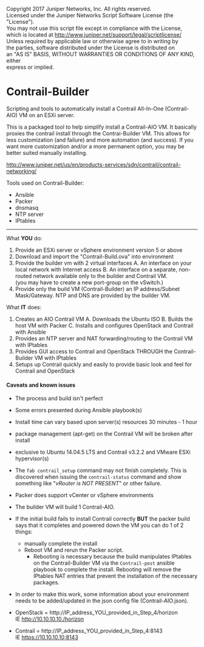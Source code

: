 Copyright 2017 Juniper Networks, Inc.  All rights reserved.                   
Licensed under the Juniper Networks Script Software License (the "License").  
You may not use this script file except in compliance with the License,       
which is located at                                                             http://www.juniper.net/support/legal/scriptlicense/                           
Unless required by applicable law or otherwise agree to in writing by         
the parties, software distributed under the License is distributed on        
an "AS IS" BASIS, WITHOUT WARRANTIES OR CONDITIONS OF ANY KIND, either        
express or implied.                                           

# Contrail-Builder
Scripting and tools to automatically install a Contrail All-In-One (Contrail-AIO)
VM on an ESXi server.

This is a packaged tool to help simplify install a Contrail-AIO VM.
It basically proxies the contrail install through the Contrai-Builder VM.  This
allows for less customization (and failure) and more automation (and success).
If you want more customization and/or a more permanent option, you may be
better suited manually installing.  

http://www.juniper.net/us/en/products-services/sdn/contrail/contrail-networking/

Tools used on Contrail-Builder:
- Ansible
- Packer
- dnsmasq
- NTP server
- IPtables
***
What **YOU** do:
1.  Provide an ESXi server or vSphere environment version 5 or above
2.  Download and import the "Contrail-Build.ova" into environment
3.  Provide the builder vm with 2 virtual interfaces
  A.  An interface on your local network with Internet access
  B.  An interface on a separate, non-routed network available only to the builder and Contrail VM.  
      (you may have to create a new port-group on the vSwitch.)
4.  Provide only the build VM (Contrail-Builder) an IP address/Subnet Mask/Gateway.  NTP and DNS are provided by the builder VM.

What **IT** does:
1.  Creates an AIO Contrail VM
  A.  Downloads the Ubuntu ISO
  B.  Builds the host VM with Packer
  C.  Installs and configures OpenStack and Contrail with Ansible
2.  Provides an NTP server and NAT forwarding/routing to the Contrail VM with IPtables
3.  Provides GUI access to Contrail and OpenStack THROUGH the Contrail-Builder VM with IPtables
4.  Setups up Contrail quickly and easily to provide basic look and feel for Contrail and OpenStack

#### Caveats and known issues
- The process and build isn't perfect
- Some errors presented during Ansible playbook(s)
- Install time can vary based upon server(s) resources 30 minutes - 1 hour
- package management (apt-get) on the Contrail VM will be broken after install
- exclusive to Ubuntu 14.04.5 LTS and Contrail v3.2.2 and VMware ESXi hypervisor(s)
- The `fab contrail_setup` command may not finish completely.  This is
discovered when issuing the `contrail-status` command and show something like
"*vRouter is NOT PRESENT*" or other failure.
- Packer does support vCenter or vSphere environments
- The builder VM will build 1 Contrail-AIO.
- If the initial build fails to install Contrail correctly **BUT** the packer build says that it completes and powered down the VM you can do 1 of 2 things:

  * manually complete the install
  * Reboot VM and rerun the Packer script.
    * Rebooting is necessary because the build manipulates IPtables on the Contrail-Builder VM via the `Contrail-post` ansible playbook to complete the install.  Rebooting will remove the IPtables NAT entries that prevent the installation of the necessary packages.


- In order to make this work, some information about your environment needs to be added/updated in the json config file (Contrail-AIO.json).  


* OpenStack = http://IP_address_YOU_provided_in_Step_4/horizon  
IE http://10.10.10.10./horizon

* Contrail = http://IP_address_YOU_provided_in_Step_4:8143      
IE https://10.10.10.10:8143
